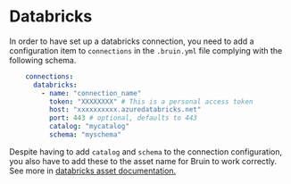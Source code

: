 # Databricks

In order to have set up a databricks connection, you need to add a configuration item to `connections` in the `.bruin.yml` file complying with the following schema.

```yaml
    connections:
      databricks:
        - name: "connection_name"
          token: "XXXXXXXX" # This is a personal access token
          host: "xxxxxxxxxx.azuredatabricks.net"
          port: 443 # optional, defaults to 443 
          catalog: "mycatalog"
          schema: "myschema"
```
Despite having to add `catalog` and `schema` to the connection configuration, you also have to add these to the asset name for Bruin to work correctly. See more in [databricks asset documentation.](../assets/databricks.md)


